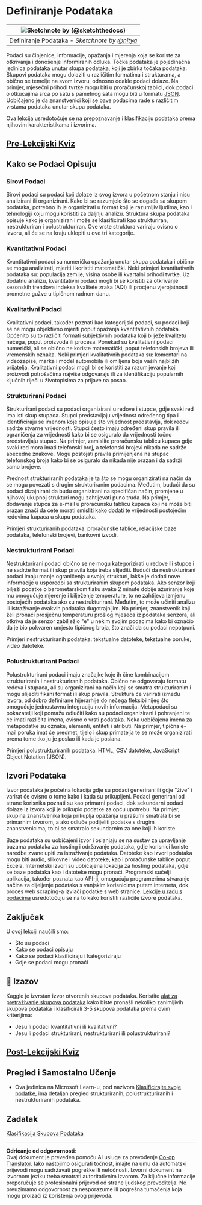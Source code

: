 <!--
CO_OP_TRANSLATOR_METADATA:
{
  "original_hash": "356d12cffc3125db133a2d27b827a745",
  "translation_date": "2025-08-30T19:35:02+00:00",
  "source_file": "1-Introduction/03-defining-data/README.md",
  "language_code": "hr"
}
-->
# Definiranje Podataka

|![ Sketchnote by [(@sketchthedocs)](https://sketchthedocs.dev) ](../../sketchnotes/03-DefiningData.png)|
|:---:|
|Definiranje Podataka - _Sketchnote by [@nitya](https://twitter.com/nitya)_ |

Podaci su činjenice, informacije, opažanja i mjerenja koja se koriste za otkrivanja i donošenje informiranih odluka. Točka podataka je pojedinačna jedinica podataka unutar skupa podataka, koji je zbirka točaka podataka. Skupovi podataka mogu dolaziti u različitim formatima i strukturama, a obično se temelje na svom izvoru, odnosno odakle podaci dolaze. Na primjer, mjesečni prihodi tvrtke mogu biti u proračunskoj tablici, dok podaci o otkucajima srca po satu s pametnog sata mogu biti u formatu [JSON](https://stackoverflow.com/a/383699). Uobičajeno je da znanstvenici koji se bave podacima rade s različitim vrstama podataka unutar skupa podataka.

Ova lekcija usredotočuje se na prepoznavanje i klasifikaciju podataka prema njihovim karakteristikama i izvorima.

## [Pre-Lekcijski Kviz](https://purple-hill-04aebfb03.1.azurestaticapps.net/quiz/4)

## Kako se Podaci Opisuju

### Sirovi Podaci
Sirovi podaci su podaci koji dolaze iz svog izvora u početnom stanju i nisu analizirani ili organizirani. Kako bi se razumjelo što se događa sa skupom podataka, potrebno ih je organizirati u format koji je razumljiv ljudima, kao i tehnologiji koju mogu koristiti za daljnju analizu. Struktura skupa podataka opisuje kako je organiziran i može se klasificirati kao strukturiran, nestrukturiran i polustrukturiran. Ove vrste struktura variraju ovisno o izvoru, ali će se na kraju uklopiti u ove tri kategorije.

### Kvantitativni Podaci
Kvantitativni podaci su numerička opažanja unutar skupa podataka i obično se mogu analizirati, mjeriti i koristiti matematički. Neki primjeri kvantitativnih podataka su: populacija zemlje, visina osobe ili kvartalni prihodi tvrtke. Uz dodatnu analizu, kvantitativni podaci mogli bi se koristiti za otkrivanje sezonskih trendova indeksa kvalitete zraka (AQI) ili procjenu vjerojatnosti prometne gužve u tipičnom radnom danu.

### Kvalitativni Podaci
Kvalitativni podaci, također poznati kao kategorijski podaci, su podaci koji se ne mogu objektivno mjeriti poput opažanja kvantitativnih podataka. Općenito su to različiti formati subjektivnih podataka koji bilježe kvalitetu nečega, poput proizvoda ili procesa. Ponekad su kvalitativni podaci numerički, ali se obično ne koriste matematički, poput telefonskih brojeva ili vremenskih oznaka. Neki primjeri kvalitativnih podataka su: komentari na videozapise, marka i model automobila ili omiljena boja vaših najbližih prijatelja. Kvalitativni podaci mogli bi se koristiti za razumijevanje koji proizvodi potrošačima najviše odgovaraju ili za identifikaciju popularnih ključnih riječi u životopisima za prijave na posao.

### Strukturirani Podaci
Strukturirani podaci su podaci organizirani u redove i stupce, gdje svaki red ima isti skup stupaca. Stupci predstavljaju vrijednost određenog tipa i identificiraju se imenom koje opisuje što vrijednost predstavlja, dok redovi sadrže stvarne vrijednosti. Stupci često imaju određeni skup pravila ili ograničenja za vrijednosti kako bi se osiguralo da vrijednosti točno predstavljaju stupac. Na primjer, zamislite proračunsku tablicu kupaca gdje svaki red mora imati telefonski broj, a telefonski brojevi nikada ne sadrže abecedne znakove. Mogu postojati pravila primijenjena na stupac telefonskog broja kako bi se osiguralo da nikada nije prazan i da sadrži samo brojeve.

Prednost strukturiranih podataka je ta što se mogu organizirati na način da se mogu povezati s drugim strukturiranim podacima. Međutim, budući da su podaci dizajnirani da budu organizirani na specifičan način, promjene u njihovoj ukupnoj strukturi mogu zahtijevati puno truda. Na primjer, dodavanje stupca za e-mail u proračunsku tablicu kupaca koji ne može biti prazan znači da ćete morati smisliti kako dodati te vrijednosti postojećim redovima kupaca u skupu podataka.

Primjeri strukturiranih podataka: proračunske tablice, relacijske baze podataka, telefonski brojevi, bankovni izvodi.

### Nestrukturirani Podaci
Nestrukturirani podaci obično se ne mogu kategorizirati u redove ili stupce i ne sadrže format ili skup pravila koja treba slijediti. Budući da nestrukturirani podaci imaju manje ograničenja u svojoj strukturi, lakše je dodati nove informacije u usporedbi sa strukturiranim skupom podataka. Ako senzor koji bilježi podatke o barometarskom tlaku svake 2 minute dobije ažuriranje koje mu omogućuje mjerenje i bilježenje temperature, to ne zahtijeva izmjenu postojećih podataka ako su nestrukturirani. Međutim, to može učiniti analizu ili istraživanje ovakvih podataka dugotrajnijim. Na primjer, znanstvenik koji želi pronaći prosječnu temperaturu prošlog mjeseca iz podataka senzora, ali otkriva da je senzor zabilježio "e" u nekim svojim podacima kako bi označio da je bio pokvaren umjesto tipičnog broja, što znači da su podaci nepotpuni.

Primjeri nestrukturiranih podataka: tekstualne datoteke, tekstualne poruke, video datoteke.

### Polustrukturirani Podaci
Polustrukturirani podaci imaju značajke koje ih čine kombinacijom strukturiranih i nestrukturiranih podataka. Obično ne odgovaraju formatu redova i stupaca, ali su organizirani na način koji se smatra strukturiranim i mogu slijediti fiksni format ili skup pravila. Struktura će varirati između izvora, od dobro definirane hijerarhije do nečega fleksibilnijeg što omogućuje jednostavnu integraciju novih informacija. Metapodaci su pokazatelji koji pomažu odlučiti kako su podaci organizirani i pohranjeni te će imati različita imena, ovisno o vrsti podataka. Neka uobičajena imena za metapodatke su oznake, elementi, entiteti i atributi. Na primjer, tipična e-mail poruka imat će predmet, tijelo i skup primatelja te se može organizirati prema tome tko ju je poslao ili kada je poslana.

Primjeri polustrukturiranih podataka: HTML, CSV datoteke, JavaScript Object Notation (JSON).

## Izvori Podataka

Izvor podataka je početna lokacija gdje su podaci generirani ili gdje "žive" i varirat će ovisno o tome kako i kada su prikupljeni. Podaci generirani od strane korisnika poznati su kao primarni podaci, dok sekundarni podaci dolaze iz izvora koji je prikupio podatke za opću upotrebu. Na primjer, skupina znanstvenika koja prikuplja opažanja u prašumi smatrala bi se primarnim izvorom, a ako odluče podijeliti podatke s drugim znanstvenicima, to bi se smatralo sekundarnim za one koji ih koriste.

Baze podataka su uobičajeni izvor i oslanjaju se na sustav za upravljanje bazama podataka za hosting i održavanje podataka, gdje korisnici koriste naredbe zvane upiti za istraživanje podataka. Datoteke kao izvori podataka mogu biti audio, slikovne i video datoteke, kao i proračunske tablice poput Excela. Internetski izvori su uobičajena lokacija za hosting podataka, gdje se baze podataka kao i datoteke mogu pronaći. Programski sučelji aplikacija, također poznata kao API-ji, omogućuju programerima stvaranje načina za dijeljenje podataka s vanjskim korisnicima putem interneta, dok proces web scraping-a izvlači podatke s web stranice. [Lekcije u radu s podacima](../../../../../../../../../2-Working-With-Data) usredotočuju se na to kako koristiti različite izvore podataka.

## Zaključak

U ovoj lekciji naučili smo:

- Što su podaci
- Kako se podaci opisuju
- Kako se podaci klasificiraju i kategoriziraju
- Gdje se podaci mogu pronaći

## 🚀 Izazov

Kaggle je izvrstan izvor otvorenih skupova podataka. Koristite [alat za pretraživanje skupova podataka](https://www.kaggle.com/datasets) kako biste pronašli nekoliko zanimljivih skupova podataka i klasificirali 3-5 skupova podataka prema ovim kriterijima:

- Jesu li podaci kvantitativni ili kvalitativni?
- Jesu li podaci strukturirani, nestrukturirani ili polustrukturirani?

## [Post-Lekcijski Kviz](https://purple-hill-04aebfb03.1.azurestaticapps.net/quiz/5)

## Pregled i Samostalno Učenje

- Ova jedinica na Microsoft Learn-u, pod nazivom [Klasificirajte svoje podatke](https://docs.microsoft.com/en-us/learn/modules/choose-storage-approach-in-azure/2-classify-data), ima detaljan pregled strukturiranih, polustrukturiranih i nestrukturiranih podataka.

## Zadatak

[Klasifikacija Skupova Podataka](assignment.md)

---

**Odricanje od odgovornosti**:  
Ovaj dokument je preveden pomoću AI usluge za prevođenje [Co-op Translator](https://github.com/Azure/co-op-translator). Iako nastojimo osigurati točnost, imajte na umu da automatski prijevodi mogu sadržavati pogreške ili netočnosti. Izvorni dokument na izvornom jeziku treba smatrati autoritativnim izvorom. Za ključne informacije preporučuje se profesionalni prijevod od strane ljudskog prevoditelja. Ne preuzimamo odgovornost za nesporazume ili pogrešna tumačenja koja mogu proizaći iz korištenja ovog prijevoda.